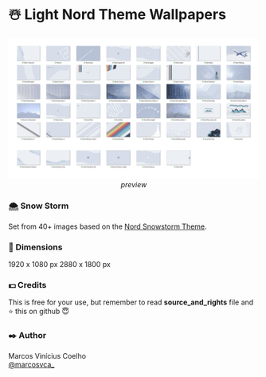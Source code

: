 # ☃️ Light Nord Theme Wallpapers

<img src="https://github.com/mviniciusca/nordwallpapers/blob/main/nord-snowstorm-wallpapers/Preview.png?raw=true">
<div align="center"><i>preview</i></div>


### 🌨️ Snow Storm
Set from 40+ images based on the <a href="https://www.nordtheme.com/">Nord Snowstorm Theme</a>.

### 📐 Dimensions
1920 x 1080 px
2880 x 1800 px

### 💵 Credits
This is free for your use, but remember to read <b>source_and_rights</b> file and ⭐️ this on github 😇

### ✒️ Author
Marcos Vinícius Coelho <br>
<a href="twitter.com/marcosvca_">@marcosvca_ </a>